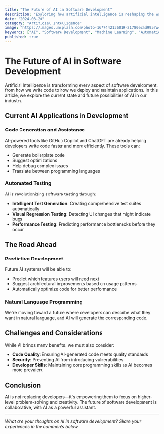 ```yaml
---
title: "The Future of AI in Software Development"
description: "Exploring how artificial intelligence is reshaping the way we build software, from code generation to automated testing and deployment."
date: "2024-03-20"
category: "Artificial Intelligence"
image: "https://images.unsplash.com/photo-1677442136019-21780ecad995?w=800&h=600&fit=crop"
keywords: ["AI", "Software Development", "Machine Learning", "Automation"]
published: true
---
```


# The Future of AI in Software Development

Artificial Intelligence is transforming every aspect of software development, from how we write code to how we deploy and maintain applications. In this article, we explore the current state and future possibilities of AI in our industry.

## Current AI Applications in Development

### Code Generation and Assistance

AI-powered tools like GitHub Copilot and ChatGPT are already helping developers write code faster and more efficiently. These tools can:

- Generate boilerplate code
- Suggest optimizations
- Help debug complex issues
- Translate between programming languages

### Automated Testing

AI is revolutionizing software testing through:

- **Intelligent Test Generation**: Creating comprehensive test suites automatically
- **Visual Regression Testing**: Detecting UI changes that might indicate bugs
- **Performance Testing**: Predicting performance bottlenecks before they occur

## The Road Ahead

### Predictive Development

Future AI systems will be able to:

- Predict which features users will need next
- Suggest architectural improvements based on usage patterns
- Automatically optimize code for better performance

### Natural Language Programming

We're moving toward a future where developers can describe what they want in natural language, and AI will generate the corresponding code.

## Challenges and Considerations

While AI brings many benefits, we must also consider:

- **Code Quality**: Ensuring AI-generated code meets quality standards
- **Security**: Preventing AI from introducing vulnerabilities
- **Developer Skills**: Maintaining core programming skills as AI becomes more prevalent

## Conclusion

AI is not replacing developers—it's empowering them to focus on higher-level problem-solving and creativity. The future of software development is collaborative, with AI as a powerful assistant.

---

_What are your thoughts on AI in software development? Share your experiences in the comments below._

